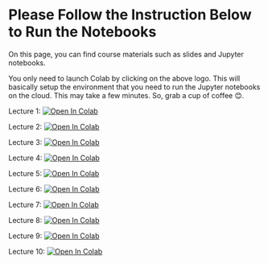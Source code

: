 # Please Follow the Instruction Below to Run the Notebooks

On this page, you can find course materials such as slides and Jupyter notebooks.

You only need to launch Colab by clicking on the above logo. This will basically setup the environment that you need to run the Jupyter notebooks on the cloud. This may take a few minutes. So, grab a cup of coffee 😊.  

Lecture 1: [![Open In Colab](https://colab.research.google.com/assets/colab-badge.svg)](https://colab.research.google.com/github/RahmanPeimankar/aml-sdu-f25/blob/master/Lecture%201/aml_1_introduction_basics.ipynb)

Lecture 2: [![Open In Colab](https://colab.research.google.com/assets/colab-badge.svg)](https://colab.research.google.com/github/RahmanPeimankar/aml-sdu-f25/blob/master/Lecture%202/aml_2_python_basics.ipynb#scrollTo=X_OmE4FQwcJd)

Lecture 3: [![Open In Colab](https://colab.research.google.com/assets/colab-badge.svg)](https://colab.research.google.com/github/RahmanPeimankar/aml-sdu-f25/blob/master/Lecture%203/aml_3_intro_supervised_learning.ipynb)

Lecture 4: [![Open In Colab](https://colab.research.google.com/assets/colab-badge.svg)](https://colab.research.google.com/github/RahmanPeimankar/aml-sdu-f25/blob/master/Lecture%204/aml_4_preprocessing_and_feature_transformation%20.ipynb)

Lecture 5: [![Open In Colab](https://colab.research.google.com/assets/colab-badge.svg)](https://colab.research.google.com/github/RahmanPeimankar/aml-sdu-f25/blob/master/Lecture%205/aml_5_linear_models_for_regression.ipynb)

Lecture 6: [![Open In Colab](https://colab.research.google.com/assets/colab-badge.svg)](https://colab.research.google.com/github/RahmanPeimankar/aml-sdu-f25/blob/master/Lecture%206/aml_6_linear_models_for_classification.ipynb)

Lecture 7: [![Open In Colab](https://colab.research.google.com/assets/colab-badge.svg)](https://colab.research.google.com/github/RahmanPeimankar/aml-sdu-f25/blob/master/Lecture%207/aml_7_non-linear_models.ipynb)

Lecture 8: [![Open In Colab](https://colab.research.google.com/assets/colab-badge.svg)](https://colab.research.google.com/github/RahmanPeimankar/aml-sdu-f25/blob/master/Lecture%208/aml_8_model_evaluation_imbalanced_learning.ipynb)

Lecture 9: [![Open In Colab](https://colab.research.google.com/assets/colab-badge.svg)](https://colab.research.google.com/github/RahmanPeimankar/aml-sdu-f25/blob/master/Lecture%209/aml_9_feature_selection_automl_parameters_tuning.ipynb)

Lecture 10: [![Open In Colab](https://colab.research.google.com/assets/colab-badge.svg)](https://colab.research.google.com/github/RahmanPeimankar/aml-sdu-f25/blob/master/Lecture%2010/aml_10_dimensionality_reduction_clustring_outlier_detection.ipynb)
